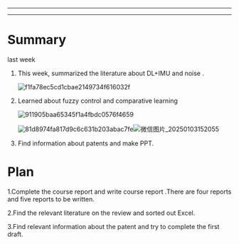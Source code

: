 ---------------------------------------------------------------------------------------------------------------------
---------------------------------------------------------------------------------------------------------------------
# Summary

last week 

1. This week, summarized the literature about DL+IMU and noise .

   ![f1fa78ec5cd1cbae2149734f616032f](D:/github/cangku/rui/image/f1fa78ec5cd1cbae2149734f616032f.png)

2. Learned about fuzzy control and comparative learning

   ![911905baa65345f1a4fbdc0576f4659](D:/github/cangku/rui/image/911905baa65345f1a4fbdc0576f4659.png)

   

   ![81d8974fa817d9c6c631b203abac7fe](D:/github/cangku/rui/image/81d8974fa817d9c6c631b203abac7fe.png)![微信图片_20250103152055](D:/github/cangku/rui/image/微信图片_20250103152055.png)

   

3. Find information about patents and make PPT.

   
# Plan 
1.Complete the course report and write course report .There are four reports and  five reports to be written.

2.Find the relevant literature on the review  and sorted out Excel.

3.Find relevant information about the patent and try to complete the first draft.

